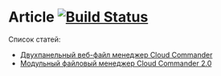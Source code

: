 Article [![Build Status][BuildStatusIMGURL]][BuildStatusURL]
===============
[BuildStatusIMGURL]:        https://img.shields.io/travis/coderaiser/article/hidden.svg?style=flat
[BuildStatusURL]:           https://travis-ci.org/coderaiser/article  "Build Status"
[HABR]:                     http://habrahabr.ru/post/226257/ "Двухпанельный веб-файл менеджер Cloud Commander"
[HABR2]:                    http://habrahabr.ru/post/253437/ "Модульный файловый менеджер Cloud Commander 2.0"

Список статей:
- [Двухпанельный веб-файл менеджер Cloud Commander][HABR]
- [Модульный файловый менеджер Cloud Commander 2.0][HABR2]
